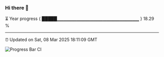 ### Hi there 👋

⏳ Year progress { █████▁▁▁▁▁▁▁▁▁▁▁▁▁▁▁▁▁▁▁▁▁▁▁▁▁ } 18.29 %

---

⏰ Updated on Sat, 08 Mar 2025 18:11:09 GMT

![Progress Bar CI](https://github.com/Shyam-Makwana/GitHub-Actions-Demo/workflows/Progress%20Bar%20CI/badge.svg)

